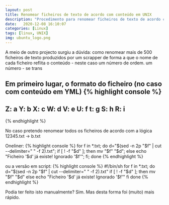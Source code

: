 ```yaml
---
layout: post
title: Renomear ficheiros de texto de acordo com conteúdo em UNIX
description: "Procedimento para renomear ficheiros de texto de acordo com partes do seu conteúdo em UNIX"
date:   2020-12-08 16:10:07
categories: [Linux]
tags: [linux, UNIX]
img: ubuntu_logo.png
---
```

A meio de outro projecto surgiu a dúvida: como renomear mais de 500 ficheiros de texto produzidos por um scrapper de forma a que o nome de cada ficheiro reflita o conteúdo - neste caso um número de ordem. um número - se trans

Em primeiro lugar, o formato do ficheiro (no caso com conteúdo em YML)
{% highlight console %}
---
Z: a
Y: b
X: c
W: d
V: e
U: f
t: g
S: h
R: i
---
{% endhighlight %}

No caso pretendo renomear todos os ficheiros de acordo com a lógica 12345.txt -> b.txt

Oneliner:
{% highlight console %}
for f in *.txt; do d="$(sed -n 2p "$f" | cut --delimiter=" " -f 2).txt"; if [ ! -f "$d" ]; then mv "$f" "$d"; else echo "Ficheiro '$d' já existe! Ignorado '$f'"; fi; done
{% endhighlight %}

ou a versão em script:
{% highlight console %}
#!/bin/sh
for f in *.txt; do
    d="$(sed -n 2p "$f" | cut --delimiter=" " -f 2).txt"
    if [ ! -f "$d" ]; then
        mv "$f" "$d"
    else
        echo "Ficheiro '$d' já existe! Ignorado '$f'"
    fi
done
{% endhighlight %}

Podia ter feito isto manualmente? Sim. Mas desta forma foi (muito) mais rápido.

